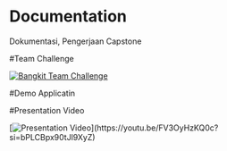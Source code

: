 # Documentation
Dokumentasi, Pengerjaan Capstone

#Team Challenge

[![Bangkit Team Challenge](https://drive.google.com/uc?export=download&id=1-aOHmBIT719zLVhVxhOHTCMDNA2GdpTp)](https://drive.google.com/uc?export=download&id=1-aOHmBIT719zLVhVxhOHTCMDNA2GdpTp)


#Demo Applicatin

#Presentation Video

[![Presentation Video]([https://www.herbstsoftware.com/wp-content/uploads/2020/10/traceability-in-the-food-drink-industries.jpg](https://www.herbstsoftware.com/wp-content/uploads/2020/10/traceability-in-the-food-drink-industries.jpg))](https://youtu.be/FV3OyHzKQ0c?si=bPLCBpx90tJl9XyZ)


